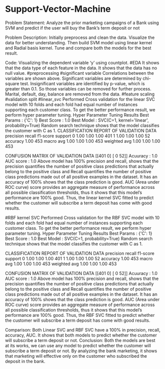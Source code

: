 # Support-Vector-Machine

Problem Statement: 
	Analyze the prior marketing campaigns of a Bank using SVM and predict if the user will buy the Bank’s term deposit or not
	
Problem Description:
	Initially preprocess and clean the data. Visualize the data for better understanding. Then build SVM model using linear kernel and Radial basis kernel. Tune and compare both the models for the best result.
	
Code:
	Visualizing the dependent variable ‘y’ using countplot. 
#EDA
	It shows that the data type of each feature in the data.
	It shows that the data has no null value.
#preprocessing
#significant variable
	Correlations between the variables are shown above.
	Significant variables are determined by chi-square test. Insignificant variables are identified by p-value, which is greater than 0.1. So those variables can be removed for further process. Marital, default, day, balance are removed from the data.
#feature scaling
#validation split
#linear_svc
	Performed Cross validation for the linear SVC model with 10 folds and each fold had equal number of instances supporting each customer class. To get the better performance result, we perform hyper parameter tuning.
Hyper Parameter Tuning Results
Best Params :  {'C': 1}
Best Score :  1.0
Best Model :  SVC(C=1, kernel='linear', probability=True)
	Random search technique shows that the model classifies the customer with C as 1.
CLASSIFICATION REPORT OF VALIDATION DATA
              precision    recall  f1-score   support
           0       1.00      1.00      1.00       401
           1       1.00      1.00      1.00        52
    accuracy                           1.00       453
   macro avg       1.00      1.00      1.00       453
weighted avg       1.00      1.00      1.00       453

CONFUSION MATRIX OF VALIDATION DATA
[[401   0]
 [  0  52]]
Acuuracy :  1.0
AUC score :  1.0
	Above model has 100% precision and recall, shows that the precision quantifies the number of positive class predictions that actually belong to the positive class and Recall quantifies the number of positive class predictions made out of all positive examples in the dataset. It has an accuracy of 100% shows that the class prediction is good. AUC (Area under ROC curve) score provides an aggregate measure of performance across all possible classification thresholds, thus it shows that this model’s performance are 100% good. Thus, the linear kernel SVC fitted to predict whether the customer will subscribe a term deposit has come with good results.

#RBF kernel SVC
	Performed Cross validation for the RBF SVC model with 10 folds and each fold had equal number of instances supporting each customer class. To get the better performance result, we perform hyper parameter tuning.
Hyper Parameter Tuning Results
Best Params :  {'C': 1}
Best Score :  1.0
Best Model :  SVC(C=1, probability=True)
	Random search technique shows that the model classifies the customer with C as 1.

CLASSIFICATION REPORT OF VALIDATION DATA
              precision    recall  f1-score   support
           0       1.00      1.00      1.00       401
           1       1.00      1.00      1.00        52
    accuracy                           1.00       453
   macro avg       1.00      1.00      1.00       453
weighted avg       1.00      1.00      1.00       453

CONFUSION MATRIX OF VALIDATION DATA
[[401   0]
 [  0  52]]
Acuuracy :  1.0
AUC score :  1.0
	Above model has 100% precision and recall, shows that the precision quantifies the number of positive class predictions that actually belong to the positive class and Recall quantifies the number of positive class predictions made out of all positive examples in the dataset. It has an accuracy of 100% shows that the class prediction is good. AUC (Area under ROC curve) score provides an aggregate measure of performance across all possible classification thresholds, thus it shows that this model’s performance are 100% good. Thus, the RBF SVC fitted to predict whether the customer will subscribe a term deposit has come with good results.

Comparison:
	Both Linear SVC and RBF SVC have a 100% in precision, recall, accuracy, AUC. It shows that both models to predict whether the customer will subscribe a term deposit or not.
Conclusion:
	Both the models are best at its works, we can use any model to predict whether the customer will subscribe a term deposit or not. By analyzing the bank marketing, it shows that marketing will effective only on the customer who subscribed the deposit in the bank.

